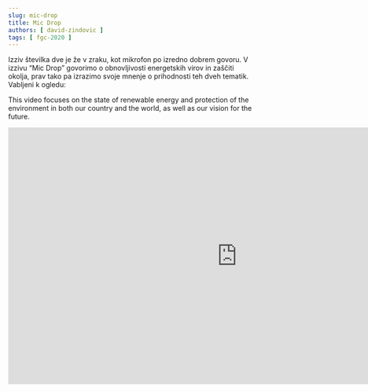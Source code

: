 ```yaml
---
slug: mic-drop
title: Mic Drop
authors: [ david-zindovic ]
tags: [ fgc-2020 ]
---
```



Izziv številka dve je že v zraku, kot mikrofon po izredno dobrem govoru. V izzivu “Mic Drop”
govorimo o obnovljivosti energetskih virov in zaščiti okolja, prav tako pa izrazimo svoje
mnenje o prihodnosti teh dveh tematik. <!-- truncate --> Vabljeni k ogledu:

This video focuses on the state of renewable energy and protection of the environment in
both our country and the world, as well as our vision for the future.

<iframe width="930px" height="523px" src="https://www.youtube.com/embed/FPD90KWOyJQ" title="YouTube video player" frameborder="0" allow="accelerometer; autoplay; clipboard-write; encrypted-media; gyroscope; picture-in-picture; web-share" referrerpolicy="strict-origin-when-cross-origin" allowfullscreen></iframe>